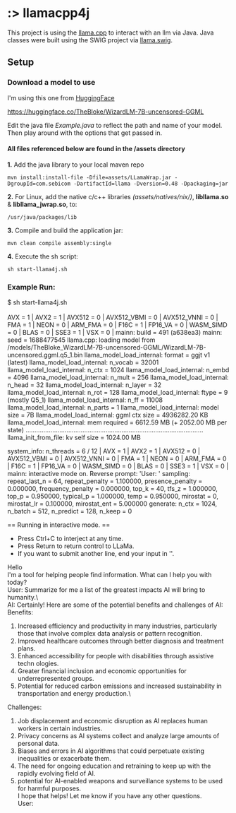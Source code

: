 # :> llamacpp4j

This project is using the [llama.cpp](https://github.com/ggerganov/llama.cpp) to interact with an llm via Java.
Java classes were built using the SWIG project via [llama.swig](https://github.com/bnikolic/llama.swig).

## Setup


### Download a model to use

I'm using this one from [HuggingFace](https://huggingface.co/)

https://huggingface.co/TheBloke/WizardLM-7B-uncensored-GGML

Edit the java file _Example.java_ to reflect the path and name of your model.
Then play around with the options that get passed in.




#### All files referenced below are found in the /assets directory

**1.** Add the java library to your local maven repo

    mvn install:install-file -Dfile=assets/LLamaWrap.jar -DgroupId=com.sebicom -DartifactId=llama -Dversion=0.48 -Dpackaging=jar


**2.** For Linux, add the native c/c++ libraries _(assets/natives/nix/)_, **libllama.so** & **libllama_jwrap.so**, to:
 
    /usr/java/packages/lib

**3.** Compile and build the application jar:

    mvn clean compile assembly:single


**4.** Execute the sh script:

    sh start-llama4j.sh



### Example Run:

$ sh start-llama4j.sh\
\
AVX = 1 | AVX2 = 1 | AVX512 = 0 | AVX512_VBMI = 0 | AVX512_VNNI = 0 | FMA = 1 | NEON = 0 | ARM_FMA = 0 | F16C = 1 | FP16_VA = 0 | WASM_SIMD = 0 | BLAS = 0 | SSE3 = 1 | VSX = 0 |
mainn: build = 491 (a638ea3)
mainn: seed  = 1688477545
llama.cpp: loading model from /models/TheBloke_WizardLM-7B-uncensored-GGML/WizardLM-7B-uncensored.ggml.q5_1.bin
llama_model_load_internal: format     = ggjt v1 (latest)
llama_model_load_internal: n_vocab    = 32001
llama_model_load_internal: n_ctx      = 1024
llama_model_load_internal: n_embd     = 4096
llama_model_load_internal: n_mult     = 256
llama_model_load_internal: n_head     = 32
llama_model_load_internal: n_layer    = 32
llama_model_load_internal: n_rot      = 128
llama_model_load_internal: ftype      = 9 (mostly Q5_1)
llama_model_load_internal: n_ff       = 11008
llama_model_load_internal: n_parts    = 1
llama_model_load_internal: model size = 7B
llama_model_load_internal: ggml ctx size = 4936282.20 KB
llama_model_load_internal: mem required  = 6612.59 MB (+ 2052.00 MB per state)
....................................................................................................
llama_init_from_file: kv self size  = 1024.00 MB

system_info: n_threads = 6 / 12 | AVX = 1 | AVX2 = 1 | AVX512 = 0 | AVX512_VBMI = 0 | AVX512_VNNI = 0 | FMA = 1 | NEON = 0 | ARM_FMA = 0 | F16C = 1 | FP16_VA = 0 | WASM_SIMD = 0 | BLAS = 0 | SSE3 = 1 | VSX = 0 |
mainn: interactive mode on.
Reverse prompt: 'User: '
sampling: repeat_last_n = 64, repeat_penalty = 1.100000, presence_penalty = 0.000000, frequency_penalty = 0.000000, top_k = 40, tfs_z = 1.000000, top_p = 0.950000, typical_p = 1.000000, temp = 0.950000, mirostat = 0, mirostat_lr = 0.100000, mirostat_ent = 5.000000
generate: n_ctx = 1024, n_batch = 512, n_predict = 128, n_keep = 0


== Running in interactive mode. ==
- Press Ctrl+C to interject at any time.
- Press Return to return control to LLaMa.
- If you want to submit another line, end your input in '\'.

Hello\
I'm a tool for helping people find information. What can I help you with today?\
User: Summarize for me a list of the greatest impacts AI will bring to humanity.\                         
AI: Certainly! Here are some of the potential benefits and challenges of AI:\
Benefits:
1. Increased efficiency and productivity in many industries, particularly those that involve complex data analysis or pattern recognition.
2. Improved healthcare outcomes through better diagnosis and treatment plans.
3. Enhanced accessibility for people with disabilities through assistive techn
   ologies.
4. Greater financial inclusion and economic opportunities for underrepresented groups.
5. Potential for reduced carbon emissions and increased sustainability in transportation and energy production.\

Challenges:
1. Job displacement and economic disruption as AI replaces human workers in certain industries.
2. Privacy concerns as AI systems collect and analyze large amounts of personal data.
3. Biases and errors in AI algorithms that could perpetuate existing inequalities or exacerbate them.
4. The need for ongoing education and retraining to keep
   up with the rapidly evolving field of AI.
5. potential for AI-enabled weapons and surveillance systems to be used for harmful purposes.\
   I hope that helps! Let me know if you have any other questions.\
   User: 

